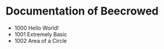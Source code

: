 # Documentation of Beecrowed

* 1000		Hello World!		
* 1001		Extremely Basic	
* 1002		Area of a Circle